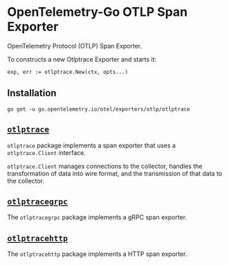 # OpenTelemetry-Go OTLP Span Exporter

OpenTelemetry Protocol (OTLP) Span Exporter.

To constructs a new Otlptrace Exporter and starts it:

```
exp, err := otlptrace.New(ctx, opts...)
```

## Installation

```
go get -u go.opentelemetry.io/otel/exporters/otlp/otlptrace
```

## [`otlptrace`](https://pkg.go.dev/go.opentelemetry.io/otel/exporters/otlp/otlptrace)

`otlptrace` package implements a span exporter that uses a `otlptrace.Client` interface.

`otlptrace.Client` manages connections to the collector, handles the transformation of data into wire format,
and the transmission of that data to the collector.

## [`otlptracegrpc`](https://pkg.go.dev/go.opentelemetry.io/otel/exporters/otlp/otlptrace/otlptracegrpc)

The `otlptracegrpc` package implements a gRPC span exporter.

##  [`otlptracehttp`](https://pkg.go.dev/go.opentelemetry.io/otel/exporters/otlp/otlptrace/otlptracehttp)

The `otlptracehttp` package implements a HTTP span exporter.
